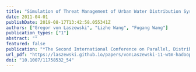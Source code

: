 ```yaml
---
title: "Simulation of Threat Management of Urban Water Distribution Systems with Grid Workflow"
date: 2011-04-01
publishDate: 2019-08-17T13:42:58.055341Z
authors: ["Gregor von Laszewski", "Lizhe Wang", "Fugang Wang"]
publication_types: ["1"]
abstract: ""
featured: false
publication: "*The Second International Conference on Parallel, Distributed, Grid and Cloud Computing for Engineering*"
url_pdf: "https://laszewski.github.io/papers/vonLaszewski-11-wtm-hadoop.pdf"
doi: "10.1007/11758532_54"
---
```


